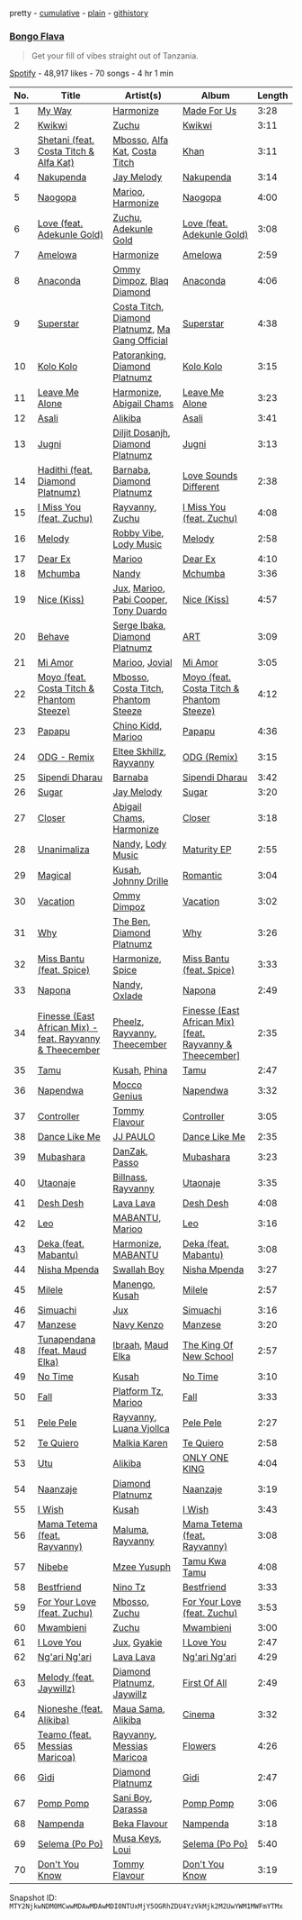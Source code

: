pretty - [cumulative](/playlists/cumulative/37i9dQZF1DX3EbcelyrZPd.md) - [plain](/playlists/plain/37i9dQZF1DX3EbcelyrZPd) - [githistory](https://github.githistory.xyz/mackorone/spotify-playlist-archive/blob/main/playlists/plain/37i9dQZF1DX3EbcelyrZPd)

### [Bongo Flava](https://open.spotify.com/playlist/37i9dQZF1DX3EbcelyrZPd)

> Get your fill of vibes straight out of Tanzania.

[Spotify](https://open.spotify.com/user/spotify) - 48,917 likes - 70 songs - 4 hr 1 min

| No. | Title | Artist(s) | Album | Length |
|---|---|---|---|---|
| 1 | [My Way](https://open.spotify.com/track/6XdVKBJLMLl2v26lPJIoS0) | [Harmonize](https://open.spotify.com/artist/1eCaedusgydlcn69blHOvL) | [Made For Us](https://open.spotify.com/album/2H5LMQ3oXWcd2lxP3nW8NR) | 3:28 |
| 2 | [Kwikwi](https://open.spotify.com/track/6RdkggWArMBHrxBmKTvsaj) | [Zuchu](https://open.spotify.com/artist/6LzSS8yBk2YQpAvQxzOu0M) | [Kwikwi](https://open.spotify.com/album/4Ylrz9HbGlQnEKHCe511nJ) | 3:11 |
| 3 | [Shetani \(feat\. Costa Titch & Alfa Kat\)](https://open.spotify.com/track/4zCzPIdWmPDnvcyhSGvHqS) | [Mbosso](https://open.spotify.com/artist/2aD5NzVGvpZmoMKu07M6Sa), [Alfa Kat](https://open.spotify.com/artist/30Ep7ARHnQpc0z9otD7jup), [Costa Titch](https://open.spotify.com/artist/5IaDEj02UeuU9YQSunGWgG) | [Khan](https://open.spotify.com/album/3U9b6VslZuWzVmpxMLcPYO) | 3:11 |
| 4 | [Nakupenda](https://open.spotify.com/track/3TlutO6C5h7LgLcH0X8GMc) | [Jay Melody](https://open.spotify.com/artist/58JfjeSwt2vRDspRRp1b70) | [Nakupenda](https://open.spotify.com/album/0rupjiEp0TDMmvIx5nmTzN) | 3:14 |
| 5 | [Naogopa](https://open.spotify.com/track/7dpCzGxbcTzSL3j6mKdSuG) | [Marioo](https://open.spotify.com/artist/4ZTqTkO2kj1doQrbqQ5KEe), [Harmonize](https://open.spotify.com/artist/1eCaedusgydlcn69blHOvL) | [Naogopa](https://open.spotify.com/album/0YkcJmRaaQwGjs5BPoQaP5) | 4:00 |
| 6 | [Love \(feat\. Adekunle Gold\)](https://open.spotify.com/track/6bNPaXLR7BRZbg28hNgiBi) | [Zuchu](https://open.spotify.com/artist/6LzSS8yBk2YQpAvQxzOu0M), [Adekunle Gold](https://open.spotify.com/artist/2IK173RXLiCSQ8fhDlAb3s) | [Love \(feat\. Adekunle Gold\)](https://open.spotify.com/album/44zzNErcfsYL8RYQaQ8uEw) | 3:08 |
| 7 | [Amelowa](https://open.spotify.com/track/2EiGkSOY6o01g9gDm1lrzk) | [Harmonize](https://open.spotify.com/artist/1eCaedusgydlcn69blHOvL) | [Amelowa](https://open.spotify.com/album/0cb7S8oT18YIVZDoiqlytV) | 2:59 |
| 8 | [Anaconda](https://open.spotify.com/track/71UeIOgkpbPG13l2lyHAAW) | [Ommy Dimpoz](https://open.spotify.com/artist/3xf0XXmoiUgVVyZBYYjpt6), [Blaq Diamond](https://open.spotify.com/artist/7hdf9DSpgCpqVh03Ql1LKe) | [Anaconda](https://open.spotify.com/album/3HEpRngOWlMvGzjLPWeWhD) | 4:06 |
| 9 | [Superstar](https://open.spotify.com/track/0MEo0is8RinzoUGYvy3BgK) | [Costa Titch](https://open.spotify.com/artist/5IaDEj02UeuU9YQSunGWgG), [Diamond Platnumz](https://open.spotify.com/artist/3cAisWS37sGCCtRgWfvrod), [Ma Gang Official](https://open.spotify.com/artist/6oorjOsgeEP2V4gSOFoZHB) | [Superstar](https://open.spotify.com/album/4G7Ss5mK4cMH81YEF7cj8U) | 4:38 |
| 10 | [Kolo Kolo](https://open.spotify.com/track/2RnkJgwCzgvQU3MUysO1fG) | [Patoranking](https://open.spotify.com/artist/2hKQc001G7ggs3ZyxMdkGq), [Diamond Platnumz](https://open.spotify.com/artist/3cAisWS37sGCCtRgWfvrod) | [Kolo Kolo](https://open.spotify.com/album/6o46JSSqZAcJSma0j37t4u) | 3:15 |
| 11 | [Leave Me Alone](https://open.spotify.com/track/5vtz8vv7tfDPGlJGx1rEz7) | [Harmonize](https://open.spotify.com/artist/1eCaedusgydlcn69blHOvL), [Abigail Chams](https://open.spotify.com/artist/3jFSzxz2HWuQ7fDishuCE8) | [Leave Me Alone](https://open.spotify.com/album/2XJgEcuJZxdCAO5QiCFLXa) | 3:23 |
| 12 | [Asali](https://open.spotify.com/track/6zOkUcfqRYE6vc1iIa2KtB) | [Alikiba](https://open.spotify.com/artist/2nGoKcLdXktxEXvMdTDsIT) | [Asali](https://open.spotify.com/album/1949QLHsnthywLL5n79tAz) | 3:41 |
| 13 | [Jugni](https://open.spotify.com/track/0gHFDbhx2RFBrhJplPxlcT) | [Diljit Dosanjh](https://open.spotify.com/artist/2FKWNmZWDBZR4dE5KX4plR), [Diamond Platnumz](https://open.spotify.com/artist/3cAisWS37sGCCtRgWfvrod) | [Jugni](https://open.spotify.com/album/2f4OFd2m05NI1WSJnhJi9v) | 3:13 |
| 14 | [Hadithi \(feat\. Diamond Platnumz\)](https://open.spotify.com/track/5TrEBfukZOp890EY750Ktn) | [Barnaba](https://open.spotify.com/artist/3ICwBdKVyEdVqFqZX0BAks), [Diamond Platnumz](https://open.spotify.com/artist/3cAisWS37sGCCtRgWfvrod) | [Love Sounds Different](https://open.spotify.com/album/7uUGjipQKNBau0C3KASL56) | 2:38 |
| 15 | [I Miss You \(feat\. Zuchu\)](https://open.spotify.com/track/48jlHKY7uwSlqsTf1dnhsw) | [Rayvanny](https://open.spotify.com/artist/7G9dCn1mqomAa0ucJoBm6J), [Zuchu](https://open.spotify.com/artist/6LzSS8yBk2YQpAvQxzOu0M) | [I Miss You \(feat\. Zuchu\)](https://open.spotify.com/album/1aqHzgNXXU3fuvrc2MRDBD) | 4:08 |
| 16 | [Melody](https://open.spotify.com/track/4SU8d5EyTg6fM4AUkrWmCg) | [Robby Vibe](https://open.spotify.com/artist/5MbMEjr2wDI9iczXvMCmUC), [Lody Music](https://open.spotify.com/artist/74V5EGZx8m1D9pAErk5TEz) | [Melody](https://open.spotify.com/album/3IsdN5UkV8Ri9F1KFDiL05) | 2:58 |
| 17 | [Dear Ex](https://open.spotify.com/track/3aZTvjlq5maf7UF61SVlEF) | [Marioo](https://open.spotify.com/artist/4ZTqTkO2kj1doQrbqQ5KEe) | [Dear Ex](https://open.spotify.com/album/64gX9zSmA9yb7wvWsl1ebI) | 4:10 |
| 18 | [Mchumba](https://open.spotify.com/track/2CNtq7md5SkG2mRge5Ruj1) | [Nandy](https://open.spotify.com/artist/2YfO4GV7JrFSXyfEoa5id3) | [Mchumba](https://open.spotify.com/album/6FKYjhPJ2o9VXmpbLm6Koo) | 3:36 |
| 19 | [Nice \(Kiss\)](https://open.spotify.com/track/2FPOpkUFjQBzJVxK8zF2DA) | [Jux](https://open.spotify.com/artist/2ZLAPSgdMTOcovno5mGBZW), [Marioo](https://open.spotify.com/artist/4ZTqTkO2kj1doQrbqQ5KEe), [Pabi Cooper](https://open.spotify.com/artist/6EG9v86LsCoq5HS4Jj1zCQ), [Tony Duardo](https://open.spotify.com/artist/6qF0eiWwQF073J1MuVFs5z) | [Nice \(Kiss\)](https://open.spotify.com/album/1c92y23VH1pBjyR4LOhJQm) | 4:57 |
| 20 | [Behave](https://open.spotify.com/track/0evM3jWXDHZD7myeqqPuGf) | [Serge Ibaka](https://open.spotify.com/artist/4fDx6CTJ4KWhnAg6TvwmWe), [Diamond Platnumz](https://open.spotify.com/artist/3cAisWS37sGCCtRgWfvrod) | [ART](https://open.spotify.com/album/2UGjMioVdRsPg1lvm6dQnW) | 3:09 |
| 21 | [Mi Amor](https://open.spotify.com/track/0bk32GtgvGAgaShB0Hj5oV) | [Marioo](https://open.spotify.com/artist/4ZTqTkO2kj1doQrbqQ5KEe), [Jovial](https://open.spotify.com/artist/0byBbjjMnPnPDMosIzKHO4) | [Mi Amor](https://open.spotify.com/album/5XWqrMOMNhND3bpeSHxjYm) | 3:05 |
| 22 | [Moyo \(feat\. Costa Titch & Phantom Steeze\)](https://open.spotify.com/track/7ekrjUWevBEalqmms6kM3K) | [Mbosso](https://open.spotify.com/artist/2aD5NzVGvpZmoMKu07M6Sa), [Costa Titch](https://open.spotify.com/artist/5IaDEj02UeuU9YQSunGWgG), [Phantom Steeze](https://open.spotify.com/artist/02XiDOg93e5rFwmPoc7O6S) | [Moyo \(feat\. Costa Titch & Phantom Steeze\)](https://open.spotify.com/album/12PHIJ7XJEjiclcDuljOtE) | 4:12 |
| 23 | [Papapu](https://open.spotify.com/track/6kEvmo6uQopt9H1qacjSTx) | [Chino Kidd](https://open.spotify.com/artist/2EuodBUTVs5DBUkauhlsnm), [Marioo](https://open.spotify.com/artist/4ZTqTkO2kj1doQrbqQ5KEe) | [Papapu](https://open.spotify.com/album/5vdqcmLs5OOvJzv0vilk09) | 4:36 |
| 24 | [ODG \- Remix](https://open.spotify.com/track/3BqDMZ9MxSaoXe3zuVIKuR) | [Eltee Skhillz](https://open.spotify.com/artist/2TaztBC0I5tyAKvuFvVoTT), [Rayvanny](https://open.spotify.com/artist/7G9dCn1mqomAa0ucJoBm6J) | [ODG \(Remix\)](https://open.spotify.com/album/6vh28C9UkOKgW8K1KQ5Q2M) | 3:15 |
| 25 | [Sipendi Dharau](https://open.spotify.com/track/2CHHDg6NHTUtfIfDqMy10g) | [Barnaba](https://open.spotify.com/artist/3ICwBdKVyEdVqFqZX0BAks) | [Sipendi Dharau](https://open.spotify.com/album/6TIn5Inx2WQPQqQd0Ekafr) | 3:42 |
| 26 | [Sugar](https://open.spotify.com/track/2lhslrjGZOgYfZI0OI4kT2) | [Jay Melody](https://open.spotify.com/artist/58JfjeSwt2vRDspRRp1b70) | [Sugar](https://open.spotify.com/album/0tQvHv3J5vXMHBMa42vj9u) | 3:20 |
| 27 | [Closer](https://open.spotify.com/track/4tcINUMLwOk74IJqeoTv8W) | [Abigail Chams](https://open.spotify.com/artist/3jFSzxz2HWuQ7fDishuCE8), [Harmonize](https://open.spotify.com/artist/1eCaedusgydlcn69blHOvL) | [Closer](https://open.spotify.com/album/0w6C76lbJGFdiKQlwfYNPm) | 3:18 |
| 28 | [Unanimaliza](https://open.spotify.com/track/67F4XuZS8JXs8t5UZBjEFg) | [Nandy](https://open.spotify.com/artist/2YfO4GV7JrFSXyfEoa5id3), [Lody Music](https://open.spotify.com/artist/74V5EGZx8m1D9pAErk5TEz) | [Maturity EP](https://open.spotify.com/album/55GR8hOcCxxiWApDdURREq) | 2:55 |
| 29 | [Magical](https://open.spotify.com/track/48vs5A0PgEI38s6r92lwsC) | [Kusah](https://open.spotify.com/artist/260q55nLIeMDgpXiUJYTRK), [Johnny Drille](https://open.spotify.com/artist/4f8vvLN5Rt3WszqOqVR9e9) | [Romantic](https://open.spotify.com/album/2zeZk35J1bMoXDhpsxrSxq) | 3:04 |
| 30 | [Vacation](https://open.spotify.com/track/6gODHGgWyNxfg4oiHf3zDw) | [Ommy Dimpoz](https://open.spotify.com/artist/3xf0XXmoiUgVVyZBYYjpt6) | [Vacation](https://open.spotify.com/album/3BhNvnIYdTtYBfTQsxBb7F) | 3:02 |
| 31 | [Why](https://open.spotify.com/track/6TlZkvGTKWJXtYUx4XGCyv) | [The Ben](https://open.spotify.com/artist/71jxVM5UsQTnPa9DpkK21E), [Diamond Platnumz](https://open.spotify.com/artist/3cAisWS37sGCCtRgWfvrod) | [Why](https://open.spotify.com/album/4qdyzWegDBzlnPfl0FmBaB) | 3:26 |
| 32 | [Miss Bantu \(feat\. Spice\)](https://open.spotify.com/track/25G0isuPtzCqMWDPm99yPS) | [Harmonize](https://open.spotify.com/artist/1eCaedusgydlcn69blHOvL), [Spice](https://open.spotify.com/artist/0wEvWMQRqaXcgnrZv6KtyL) | [Miss Bantu \(feat\. Spice\)](https://open.spotify.com/album/3MUrDQrZLAlpUPniQ63wwZ) | 3:33 |
| 33 | [Napona](https://open.spotify.com/track/0vqWa6py4X96uFeaue6DKv) | [Nandy](https://open.spotify.com/artist/2YfO4GV7JrFSXyfEoa5id3), [Oxlade](https://open.spotify.com/artist/3WTrdbZU99dgTtt3ZkyamT) | [Napona](https://open.spotify.com/album/2g6WReKqmaMix2XTl58AI6) | 2:49 |
| 34 | [Finesse \(East African Mix\) \- feat\. Rayvanny & Theecember](https://open.spotify.com/track/1mKt6MgYyZv6h8aTxX4ng8) | [Pheelz](https://open.spotify.com/artist/5Jv1MsZBh0sqokFq7pU8Xg), [Rayvanny](https://open.spotify.com/artist/7G9dCn1mqomAa0ucJoBm6J), [Theecember](https://open.spotify.com/artist/0rzJVsg2Vmtvh9yBrPB2fs) | [Finesse \(East African Mix\) \[feat\. Rayvanny & Theecember\]](https://open.spotify.com/album/1eo8bkskV4VPzTLvKidTbE) | 2:35 |
| 35 | [Tamu](https://open.spotify.com/track/1RQIkjqlcOedo5V3XuVz4p) | [Kusah](https://open.spotify.com/artist/260q55nLIeMDgpXiUJYTRK), [Phina](https://open.spotify.com/artist/0P8iG03KHWTtOIcGUtBZGx) | [Tamu](https://open.spotify.com/album/2ECJ66uDhZZ1N7PFPMjblN) | 2:47 |
| 36 | [Napendwa](https://open.spotify.com/track/3u6R15tCAq3raSJlIuTorR) | [Mocco Genius](https://open.spotify.com/artist/0qR7Js4rYymyutq0Sh8Fz9) | [Napendwa](https://open.spotify.com/album/5xrpONTifEME2SshnJEjkZ) | 3:32 |
| 37 | [Controller](https://open.spotify.com/track/4Bpkbim8Fxw8dSdqVFgzbX) | [Tommy Flavour](https://open.spotify.com/artist/71Jz2mbUErvv3YnRSLJTAu) | [Controller](https://open.spotify.com/album/07kcDlbjoCj3aFEw63CDA2) | 3:05 |
| 38 | [Dance Like Me](https://open.spotify.com/track/4rJCdNRUWkJKtOUR9veXZx) | [JJ PAULO](https://open.spotify.com/artist/6qz66TzT4aoNkudjDofqfm) | [Dance Like Me](https://open.spotify.com/album/72ibFZIXbhyXZzceHRqpC3) | 2:35 |
| 39 | [Mubashara](https://open.spotify.com/track/0LJfViJHjkkqRmgo8cR5bs) | [DanZak](https://open.spotify.com/artist/3oNTjRNQ7IUHGKa5lF6Pbo), [Passo](https://open.spotify.com/artist/5LnngmOaUBviZk4qfJGNAr) | [Mubashara](https://open.spotify.com/album/3hvddaiwUCYM1VWMg15TY9) | 3:23 |
| 40 | [Utaonaje](https://open.spotify.com/track/7imIaiILBsQDjBjs9RB9rb) | [Billnass](https://open.spotify.com/artist/2M65k1sV0TdWJxtHBR4YI4), [Rayvanny](https://open.spotify.com/artist/7G9dCn1mqomAa0ucJoBm6J) | [Utaonaje](https://open.spotify.com/album/10vwqg8nJonBXhv0jF9zZv) | 3:35 |
| 41 | [Desh Desh](https://open.spotify.com/track/1ZDuaLvkiFkpsdY588XgO1) | [Lava Lava](https://open.spotify.com/artist/2cL2c9xC1XYPHP9HkToTkd) | [Desh Desh](https://open.spotify.com/album/5TeobdTGGuqEeAJVmFMAe8) | 4:08 |
| 42 | [Leo](https://open.spotify.com/track/03kUovuwKyc4vneZJke4EO) | [MABANTU](https://open.spotify.com/artist/41d5wDbsNkjpFaRI7jUHl8), [Marioo](https://open.spotify.com/artist/4ZTqTkO2kj1doQrbqQ5KEe) | [Leo](https://open.spotify.com/album/2tIr3KswVQIL39OQgOaqqo) | 3:16 |
| 43 | [Deka \(feat\. Mabantu\)](https://open.spotify.com/track/7KjPkecOPSbOakRrlrfbZF) | [Harmonize](https://open.spotify.com/artist/1eCaedusgydlcn69blHOvL), [MABANTU](https://open.spotify.com/artist/41d5wDbsNkjpFaRI7jUHl8) | [Deka \(feat\. Mabantu\)](https://open.spotify.com/album/4hp2roWquO9nf8LZL8qF5m) | 3:08 |
| 44 | [Nisha Mpenda](https://open.spotify.com/track/1UQfdQIYiu4Ogj7SOWBTJf) | [Swallah Boy](https://open.spotify.com/artist/28zsrbRGqavxYLzkVF03cX) | [Nisha Mpenda](https://open.spotify.com/album/0OzmP1AOTb9zZPHsr4mvm8) | 3:27 |
| 45 | [Milele](https://open.spotify.com/track/3vArI20yjxyaVepSKiaUml) | [Manengo](https://open.spotify.com/artist/340oRLVQms0ZR6ijh6mFGS), [Kusah](https://open.spotify.com/artist/260q55nLIeMDgpXiUJYTRK) | [Milele](https://open.spotify.com/album/4wIHp3uNOmvSxsmquGOqe7) | 2:57 |
| 46 | [Simuachi](https://open.spotify.com/track/7JYv26TNZe13Uqyv0yXPv2) | [Jux](https://open.spotify.com/artist/2ZLAPSgdMTOcovno5mGBZW) | [Simuachi](https://open.spotify.com/album/7FD2xZiU0uSv12RfbpD0BC) | 3:16 |
| 47 | [Manzese](https://open.spotify.com/track/3YShLver8yW2GFaVyyo53s) | [Navy Kenzo](https://open.spotify.com/artist/7oHH7jM5KdlCLHjr3OshQx) | [Manzese](https://open.spotify.com/album/5Q7GATwyhV0GGRS9uA6HPo) | 3:20 |
| 48 | [Tunapendana \(feat\. Maud Elka\)](https://open.spotify.com/track/2rwU0kvCkwejnSy3TGhRDS) | [Ibraah](https://open.spotify.com/artist/0Dxcbz9hjyAdLULzwZcxWe), [Maud Elka](https://open.spotify.com/artist/2U3zSgyMqytkWn9ZmX94ZR) | [The King Of New School](https://open.spotify.com/album/5yAlMOYeLIEerxJyCbJEtu) | 2:57 |
| 49 | [No Time](https://open.spotify.com/track/6KVESuAVZDmmMqGVLgPW2P) | [Kusah](https://open.spotify.com/artist/260q55nLIeMDgpXiUJYTRK) | [No Time](https://open.spotify.com/album/3zr51b8usrlLH6dLM3Gj70) | 3:10 |
| 50 | [Fall](https://open.spotify.com/track/6JZemVPI8dX5M6is4gayPK) | [Platform Tz](https://open.spotify.com/artist/6b4FmhYEMo14E648KMF8Md), [Marioo](https://open.spotify.com/artist/4ZTqTkO2kj1doQrbqQ5KEe) | [Fall](https://open.spotify.com/album/6BnPu8dEH5XY5DJY1B0xef) | 3:33 |
| 51 | [Pele Pele](https://open.spotify.com/track/3jlFv5sxExswhKsgOKVay0) | [Rayvanny](https://open.spotify.com/artist/7G9dCn1mqomAa0ucJoBm6J), [Luana Vjollca](https://open.spotify.com/artist/2pF2CPS9lzI3U0ABZk6ZBy) | [Pele Pele](https://open.spotify.com/album/0spgH5Pa0eR3hBH9zotjek) | 2:27 |
| 52 | [Te Quiero](https://open.spotify.com/track/420JxzIQL7fiH7hAAJAvsk) | [Malkia Karen](https://open.spotify.com/artist/7b06gok59Tl7xADRHWKpnr) | [Te Quiero](https://open.spotify.com/album/28I2Cswf6Ha0dOd6Yer1Ef) | 2:58 |
| 53 | [Utu](https://open.spotify.com/track/6mzsCUtAl9yXzRQTbToJ57) | [Alikiba](https://open.spotify.com/artist/2nGoKcLdXktxEXvMdTDsIT) | [ONLY ONE KING](https://open.spotify.com/album/0u649Gff5qgywplGmwA74P) | 4:04 |
| 54 | [Naanzaje](https://open.spotify.com/track/0ryJsVr3xjiaZdnCPrk9zK) | [Diamond Platnumz](https://open.spotify.com/artist/3cAisWS37sGCCtRgWfvrod) | [Naanzaje](https://open.spotify.com/album/2PtTNJNz9aIkxIYPXPgYnD) | 3:19 |
| 55 | [I Wish](https://open.spotify.com/track/4GIfPrNdScX8VS7uL931G4) | [Kusah](https://open.spotify.com/artist/260q55nLIeMDgpXiUJYTRK) | [I Wish](https://open.spotify.com/album/3PHJ72Y8qHslPZ6gPIkj8V) | 3:43 |
| 56 | [Mama Tetema \(feat\. Rayvanny\)](https://open.spotify.com/track/0nuTnOboL7Zaaqm76CQHEk) | [Maluma](https://open.spotify.com/artist/1r4hJ1h58CWwUQe3MxPuau), [Rayvanny](https://open.spotify.com/artist/7G9dCn1mqomAa0ucJoBm6J) | [Mama Tetema \(feat\. Rayvanny\)](https://open.spotify.com/album/05Qli4IZBlwPnBHcMdmF0z) | 3:08 |
| 57 | [Nibebe](https://open.spotify.com/track/0wAeptB1IYnjfmU4yP6Mxn) | [Mzee Yusuph](https://open.spotify.com/artist/1JyYRDJWdQMECFjJGWjMqm) | [Tamu Kwa Tamu](https://open.spotify.com/album/0VYGQMTaK2E8l8lWresCxq) | 4:08 |
| 58 | [Bestfriend](https://open.spotify.com/track/71VfgEoTxsvCM6t3ezM4O4) | [Nino Tz](https://open.spotify.com/artist/3LTyFY0h2skH9h7Us2kGEn) | [Bestfriend](https://open.spotify.com/album/1yAjYmx4h0wcZkQYXPHnnh) | 3:33 |
| 59 | [For Your Love \(feat\. Zuchu\)](https://open.spotify.com/track/1J6P9Dt1Ab8ZQTzWbDW8es) | [Mbosso](https://open.spotify.com/artist/2aD5NzVGvpZmoMKu07M6Sa), [Zuchu](https://open.spotify.com/artist/6LzSS8yBk2YQpAvQxzOu0M) | [For Your Love \(feat\. Zuchu\)](https://open.spotify.com/album/0HD9bj3s370MOajfNWvzvx) | 3:53 |
| 60 | [Mwambieni](https://open.spotify.com/track/0RHpqRNqC51Jb3BFvRjhB9) | [Zuchu](https://open.spotify.com/artist/6LzSS8yBk2YQpAvQxzOu0M) | [Mwambieni](https://open.spotify.com/album/5KWJSzOB7rysi3VT90lTAJ) | 3:00 |
| 61 | [I Love You](https://open.spotify.com/track/431exPjnaorQQS0J9S8cN6) | [Jux](https://open.spotify.com/artist/2ZLAPSgdMTOcovno5mGBZW), [Gyakie](https://open.spotify.com/artist/1zO1FWFxxNUCqUuGATxZQZ) | [I Love You](https://open.spotify.com/album/2IFf1dEQFwXSil0IPksTSF) | 2:47 |
| 62 | [Ng'ari Ng'ari](https://open.spotify.com/track/6a2bPw2tY0yTAsFUQqdccf) | [Lava Lava](https://open.spotify.com/artist/2cL2c9xC1XYPHP9HkToTkd) | [Ng'ari Ng'ari](https://open.spotify.com/album/2OkhAnQxJPqgebWQwFHdC4) | 4:29 |
| 63 | [Melody \(feat\. Jaywillz\)](https://open.spotify.com/track/5c9ZCWYpUEiT00SxM1WhJI) | [Diamond Platnumz](https://open.spotify.com/artist/3cAisWS37sGCCtRgWfvrod), [Jaywillz](https://open.spotify.com/artist/0eYIT8bKfvhhDHFH1A0rxk) | [First Of All](https://open.spotify.com/album/6v6K6mV2H1PcOTs0KfJkBx) | 2:49 |
| 64 | [Nioneshe \(feat\. Alikiba\)](https://open.spotify.com/track/6oLjaEGYQzinmglh4IwqIt) | [Maua Sama](https://open.spotify.com/artist/5U8jnk47jb3p6wCtb6SgS2), [Alikiba](https://open.spotify.com/artist/2nGoKcLdXktxEXvMdTDsIT) | [Cinema](https://open.spotify.com/album/5Qe5uxTUw3myubH9pH2mAK) | 3:32 |
| 65 | [Teamo \(feat\. Messias Maricoa\)](https://open.spotify.com/track/2wuJk9kUdm3Z8dobXgpzyf) | [Rayvanny](https://open.spotify.com/artist/7G9dCn1mqomAa0ucJoBm6J), [Messias Maricoa](https://open.spotify.com/artist/2nGm3BYzGAxkIuptvhRD99) | [Flowers](https://open.spotify.com/album/1yYgqZbQEi9NdfrGg364bW) | 4:26 |
| 66 | [Gidi](https://open.spotify.com/track/06bEwGenmg6cgbfDj6Jw7F) | [Diamond Platnumz](https://open.spotify.com/artist/3cAisWS37sGCCtRgWfvrod) | [Gidi](https://open.spotify.com/album/5sN7Aqocqc5gQ3p3vYVYQt) | 2:47 |
| 67 | [Pomp Pomp](https://open.spotify.com/track/7c80qxudZjhs4niCgOi0Gi) | [Sani Boy](https://open.spotify.com/artist/7koc9wMjyVw3KNLwc6bSKb), [Darassa](https://open.spotify.com/artist/34iDTihXiyRsnPa8dCF05a) | [Pomp Pomp](https://open.spotify.com/album/2VgxfRdeb2X6nihfFXMhrM) | 3:06 |
| 68 | [Nampenda](https://open.spotify.com/track/3OV9LcFiJZn4CMulAiPoGP) | [Beka Flavour](https://open.spotify.com/artist/6jETz99dtLj1EgPF1C3xvU) | [Nampenda](https://open.spotify.com/album/0N3ZA8EsUB5qBk2cJUxpx8) | 3:18 |
| 69 | [Selema \(Po Po\)](https://open.spotify.com/track/1bnWGzdaZw0FPZddeGk9yv) | [Musa Keys](https://open.spotify.com/artist/414pDI8Y502owCbg7U6Skf), [Loui](https://open.spotify.com/artist/53SBWd8nuUmKxJPS9quQi5) | [Selema \(Po Po\)](https://open.spotify.com/album/4EdPLVn4ZEZeRLkEw8ikiR) | 5:40 |
| 70 | [Don't You Know](https://open.spotify.com/track/1XPpKdRjnNNsXZcYg7Krwg) | [Tommy Flavour](https://open.spotify.com/artist/71Jz2mbUErvv3YnRSLJTAu) | [Don't You Know](https://open.spotify.com/album/3iMtRORC74LGs0pm4AewFB) | 3:19 |

Snapshot ID: `MTY2NjkwNDM0MCwwMDAwMDAwMDI0NTUxMjY5OGRhZDU4YzVkMjk2M2UwYWM1MWFmYTMx`
